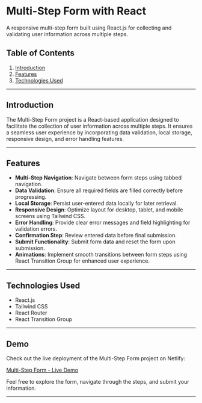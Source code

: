 # Multi-Step Form with React

A responsive multi-step form built using React.js for collecting and validating user information across multiple steps.

## Table of Contents

1. [Introduction](#introduction)
2. [Features](#features)
3. [Technologies Used](#technologies-used)

---

## Introduction

The Multi-Step Form project is a React-based application designed to facilitate the collection of user information across multiple steps. It ensures a seamless user experience by incorporating data validation, local storage, responsive design, and error handling features.

---

## Features

- **Multi-Step Navigation**: Navigate between form steps using tabbed navigation.
- **Data Validation**: Ensure all required fields are filled correctly before progressing.
- **Local Storage**: Persist user-entered data locally for later retrieval.
- **Responsive Design**: Optimize layout for desktop, tablet, and mobile screens using Tailwind CSS.
- **Error Handling**: Provide clear error messages and field highlighting for validation errors.
- **Confirmation Step**: Review entered data before final submission.
- **Submit Functionality**: Submit form data and reset the form upon submission.
- **Animations**: Implement smooth transitions between form steps using React Transition Group for enhanced user experience.

---

## Technologies Used

- React.js
- Tailwind CSS
- React Router
- React Transition Group

---

## Demo

Check out the live deployment of the Multi-Step Form project on Netlify:

[Multi-Step Form - Live Demo](https://raghava-multi-step-form.netlify.app/)

Feel free to explore the form, navigate through the steps, and submit your information.

---

